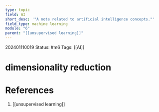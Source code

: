 ```yaml
---
type: topic
field: AI
short_desc: '"A note related to artificial intelligence concepts."'
field_type: machine learning
module: "6"
parent: "[[unsupervised learning]]"
---
```



202401110019
Status: #m6
Tags: [[AI]]

# dimensionality reduction


# References

1. [[unsupervised learning]]